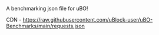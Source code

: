 A benchmarking json file for uBO!

CDN - https://raw.githubusercontent.com/uBlock-user/uBO-Benchmarks/main/requests.json
